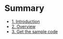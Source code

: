 # Summary

* [1. Introduction](README.md)
* [2. Overview](chapter1.md)
* [3. Get the sample code](3get-the-sample-code.md)

